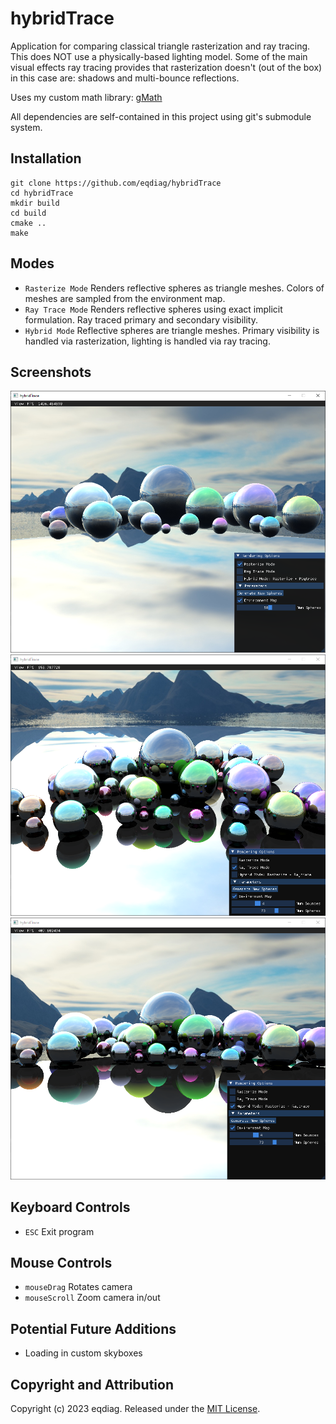 # hybridTrace

Application for comparing classical triangle rasterization and ray tracing.
This does NOT use a physically-based lighting model.
Some of the main visual effects ray tracing provides that rasterization doesn't (out of the box) in this case are: shadows and multi-bounce reflections.

Uses my custom math library: [gMath](https://github.com/eqdiag/gMath)

All dependencies are self-contained in this project using git's submodule system.



## Installation

```
git clone https://github.com/eqdiag/hybridTrace
cd hybridTrace
mkdir build
cd build
cmake ..
make
```

## Modes
  *  `Rasterize Mode` Renders reflective spheres as triangle meshes. Colors of meshes are sampled from the environment map.
  *  `Ray Trace Mode`  Renders reflective spheres using exact implicit formulation. Ray traced primary and secondary visibility.
  *  `Hybrid Mode`  Reflective spheres are triangle meshes. Primary visibility is handled via rasterization, lighting is handled via ray tracing.


## Screenshots

![alt text](/screenshots/raster_mode.PNG "Rasterization Mode Example")
![alt text](https://github.com/eqdiag/hybridTrace/blob/main/screenshots/trace_mode.PNG "Ray Trace Mode Example")
![alt text](screenshots/hybrid_mode.png "Hybrid Mode Example")

## Keyboard Controls
  * `ESC` Exit program

## Mouse Controls
  * `mouseDrag` Rotates camera
  * `mouseScroll` Zoom camera in/out

## Potential Future Additions
  * Loading in custom skyboxes
                       
## Copyright and Attribution
Copyright (c) 2023 eqdiag. Released under the [MIT License](https://github.com/eqdiag/hybridTrace/blob/main/LICENSE.md).
